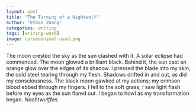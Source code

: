 ```yaml
---
layout: post
title: "The Turning of a Nightwolf"
author: "Ethan Zhang"
categories: writing
tags: [writing-work]
image: cursedanimal-used.png
---
```


<html>
  <head>
    <title>The Turning of a Nightwolf</title>
  </head>
  <body>
  <p>The moon crested the sky as the sun clashed with it. A solar eclipse had commenced. The moon glowed a brilliant black. Behind it, the sun cast an orange glow over the edges of its shadow. I pressed the blade into my skin, the cold steel tearing through my flesh. Shadows drifted in and out, as did my consciousness. The black moon gawked at my actions; my crimson blood ebbed through my fingers. I fell to the soft grass; I saw light flash before my eyes as the sun flared out. I began to howl as my transformation began.<i> Nachtwulffen.</i></p>